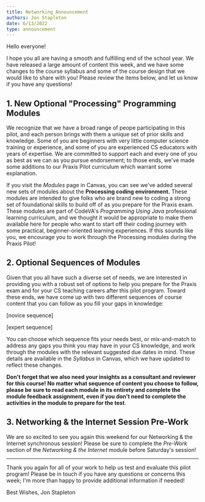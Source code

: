 ```yaml
---
title: Networking Announcement
authors: Jon Stapleton
date: 6/13/2022
type: announcement
---
```


Hello everyone!

I hope you all are having a smooth and fulfilling end of the school year. We have released a large amount of content this week, and we have some changes to the course syllabus and some of the course design that we would like to share with you! Please review the items below, and let us know if you have any questions!

## 1. New Optional "Processing" Programming Modules

We recognize that we have a broad range of peope participating in this pilot, and each person brings with them a unique set of prior skills and knowledge. Some of you are beginners with very little computer science training or experience, and some of you are experienced CS educators with years of expertise. We are committed to support each and every one of you as best as we can as you pursue endorsement; to those ends, we've made some additions to our Praxis Pilot curriculum which warrant some explanation.

If you visit the *Modules* page in Canvas, you can see we've added several new sets of modules about the **Processing coding environment.** These modules are intended to give folks who are brand new to coding a strong set of foundational skills to build off of as you prepare for the Praxis exam. These modules are part of CodeVA's *Programming Using Java* professional learning curriculum, and we thought it would be appropriate to make them available here for people who want to start off their coding journey with some practical, beginner-oriented learning experiences. If this sounds like you, we encourage you to work through the Processing modules during the Praxis Pilot!

## 2. Optional Sequences of Modules

Given that you all have such a diverse set of needs, we are interested in providing you with a robust set of options to help you prepare for the Praxis exam and for your CS teaching careers after this pilot program. Toward these ends, we have come up with two different sequences of course content that you can follow as you fill your gaps in knowledge:

[novice sequence]

[expert sequence]

You can choose which sequence fits your needs best, or mix-and-match to address any gaps you think you may have in your CS knowledge, and work through the modules with the relevant suggested due dates in mind. These details are available in the *Syllabus* in Canvas, which we have updated to reflect these changes.

**Don't forget that we also need your insights as a consultant and reviewer for this course! No matter what sequence of content you choose to follow, please be sure to read each module in its entirety and complete the module feedback assignment, even if you don't need to complete the activities in the module to prepare for the test**.

## 3. Networking & the Internet Session Pre-Work

We are so excited to see you again this weekend for our Networking & the Internet synchronous session! Please be sure to complete the *Pre-Work* section of the *Networking & the Internet* module before Saturday's session!

---

Thank you again for all of your work to help us test and evaluate this pilot program! Please be in touch if you have any questions or concerns this week; I'm more than happy to provide additional information if needed!

Best Wishes,
Jon Stapleton